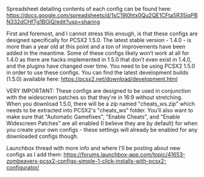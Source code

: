 Spreadsheet detailing contents of each config can be found here: https://docs.google.com/spreadsheets/d/1sC19l0htx0Qu2QE1CFta5R35iqPBN332dCHfTg1BGlQ/edit?usp=sharing

First and foremost, and I cannot stress this enough, is that these configs are designed specifically for PCSX2 1.5.0. The latest stable version - 1.4.0 - is more than a year old at this point and a ton of improvements have been added in the meantime. Some of these configs likely won’t work at all for 1.4.0 as there are hacks implemented in 1.5.0 that don’t even exist in 1.4.0, and the plugins have changed over time. You need to be using PCSX2 1.5.0 in order to use these configs. You can find the latest development builds (1.5.0) available here: https://pcsx2.net/download/development.html

VERY IMPORTANT: These configs are designed to be used in conjunction with the widescreen patches so that they're in 16:9 without stretching. When you download 1.5.0, there will be a zip named "cheats_ws.zip" which needs to be extracted into PCSX2's "cheats_ws" folder. You'll also want to make sure that "Automatic Gamefixes", "Enable Cheats", and "Enable Widescreen Patches" are all enabled (I believe they are by default) for when you create your own configs - these settings will already be enabled for any downloaded configs though.

Launchbox thread with more info and where I'll be posting about new configs as I add them: https://forums.launchbox-app.com/topic/41653-zombeavers-pcsx2-configs-simple-1-click-installs-with-pcsx2-configurator/
